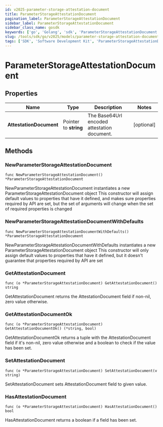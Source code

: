 ```yaml
---
id: v2025-parameter-storage-attestation-document
title: ParameterStorageAttestationDocument
pagination_label: ParameterStorageAttestationDocument
sidebar_label: ParameterStorageAttestationDocument
sidebar_class_name: gosdk
keywords: ['go', 'Golang', 'sdk', 'ParameterStorageAttestationDocument', 'V2025ParameterStorageAttestationDocument'] 
slug: /tools/sdk/go/v2025/models/parameter-storage-attestation-document
tags: ['SDK', 'Software Development Kit', 'ParameterStorageAttestationDocument', 'V2025ParameterStorageAttestationDocument']
---
```


# ParameterStorageAttestationDocument

## Properties

Name | Type | Description | Notes
------------ | ------------- | ------------- | -------------
**AttestationDocument** | Pointer to **string** | The Base64Url encoded attestation document. | [optional] 

## Methods

### NewParameterStorageAttestationDocument

`func NewParameterStorageAttestationDocument() *ParameterStorageAttestationDocument`

NewParameterStorageAttestationDocument instantiates a new ParameterStorageAttestationDocument object
This constructor will assign default values to properties that have it defined,
and makes sure properties required by API are set, but the set of arguments
will change when the set of required properties is changed

### NewParameterStorageAttestationDocumentWithDefaults

`func NewParameterStorageAttestationDocumentWithDefaults() *ParameterStorageAttestationDocument`

NewParameterStorageAttestationDocumentWithDefaults instantiates a new ParameterStorageAttestationDocument object
This constructor will only assign default values to properties that have it defined,
but it doesn't guarantee that properties required by API are set

### GetAttestationDocument

`func (o *ParameterStorageAttestationDocument) GetAttestationDocument() string`

GetAttestationDocument returns the AttestationDocument field if non-nil, zero value otherwise.

### GetAttestationDocumentOk

`func (o *ParameterStorageAttestationDocument) GetAttestationDocumentOk() (*string, bool)`

GetAttestationDocumentOk returns a tuple with the AttestationDocument field if it's non-nil, zero value otherwise
and a boolean to check if the value has been set.

### SetAttestationDocument

`func (o *ParameterStorageAttestationDocument) SetAttestationDocument(v string)`

SetAttestationDocument sets AttestationDocument field to given value.

### HasAttestationDocument

`func (o *ParameterStorageAttestationDocument) HasAttestationDocument() bool`

HasAttestationDocument returns a boolean if a field has been set.



